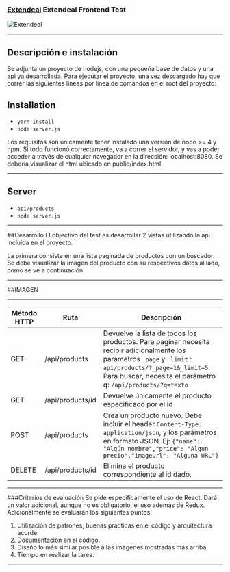 ### [Extendeal](https://extendeal.com) Extendeal Frontend Test

![Extendeal](https://ar.extendeal.com/images/common/logo-extendeal.svg)

---

## Descripción e instalación

Se adjunta un proyecto de nodejs, con una pequeña base de datos y una api ya desarrollada. Para ejecutar el proyecto, una vez descargado hay que correr las siguientes líneas por línea de comandos en el root del proyecto:

## Installation

- `yarn install`
- `node server.js`

Los requisitos son únicamente tener instalado una versión de node >= 4 y npm. Si todo funcionó correctamente, va a correr el servidor, y vas a poder acceder a través de cualquier navegador en la dirección: localhost:8080. Se debería visualizar el html ubicado en public/index.html.

---

## Server

- `api/products`
- `node server.js`

---

##Desarrollo
El objectivo del test es desarrollar 2 vistas utilizando la api incluida en el proyecto.

La primera consiste en una lista paginada de productos con un buscador. Se debe visualizar la imagen del producto con su respectivos datos al lado, como se ve a continuación:

---

##IMAGEN


---

| Método HTTP| Ruta| Descripción|
| ----- | ---- |  ---- |
| GET | /api/products | Devuelve la lista de todos los productos. Para paginar necesita recibir adicionalmente los parámetros `_page` y `_limit` : `api/products/?_page=1&_limit=5`. Para buscar, necesita el parámetro q: `/api/products/?q=texto` |
| GET | /api/products/id | Devuelve únicamente el producto especificado por el id |
| POST | /api/products | Crea un producto nuevo. Debe incluir el header `Content-Type: application/json`, y los parámetros en formato JSON. Ej: `{"name": "Algún nombre","price": "Algun precio","imageUrl": "Alguna URL"}` |
| DELETE | /api/products/id | Elimina el producto correspondiente al id dado. |

---

###Criterios de evaluación
Se pide específicamente el uso de React. Dará un valor adicional, aunque no es obligatorio, el uso además de Redux. Adicionalmente se evaluarán los siguientes puntos:

1. Utilización de patrones, buenas prácticas en el código y arquitectura acorde.
2. Documentación en el código.
3. Diseño lo más similar posible a las imágenes mostradas más arriba.
4. Tiempo en realizar la tarea.

---







